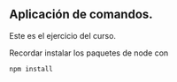 ## Aplicación de comandos.

Este es el ejercicio del curso.

Recordar instalar los paquetes de node con 

```
npm install
```